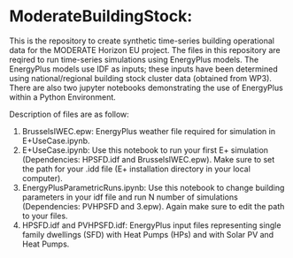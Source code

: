 # ModerateBuildingStock: 
This is the repository to create synthetic time-series building operational data for the MODERATE Horizon EU project. 
The files in this repository are reqired to run time-series simulations using EnergyPlus models. The EnergyPlus models use IDF as inputs; these inputs have been determined using national/regional building stock cluster data (obtained from WP3). There are also two jupyter notebooks demonstrating the use of EnergyPlus within a Python Environment. 

Description of files are as follow:
1. BrusselsIWEC.epw: EnergyPlus weather file required for simulation in E+UseCase.ipynb.
2. E+UseCase.ipynb: Use this notebook to run your first E+ simulation (Dependencies: HPSFD.idf and BrusselsIWEC.epw). Make sure to set the path for your .idd file (E+ installation directory in your local computer).
3. EnergyPlusParametricRuns.ipynb: Use this notebook to change building parameters in your idf file and run N number of simulations (Dependencies: PVHPSFD and 3.epw). Again make sure to edit the path to your files.
4. HPSFD.idf and PVHPSFD.idf: EnergyPlus input files representing single family dwellings (SFD) with Heat Pumps (HPs) and with Solar PV and Heat Pumps. 
